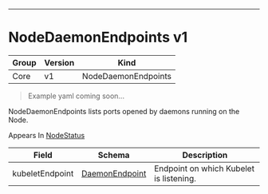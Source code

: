 

-----------
# NodeDaemonEndpoints v1

Group        | Version     | Kind
------------ | ---------- | -----------
Core | v1 | NodeDaemonEndpoints







> Example yaml coming soon...


NodeDaemonEndpoints lists ports opened by daemons running on the Node.

<aside class="notice">
Appears In <a href="#nodestatus-v1">NodeStatus</a> </aside>

Field        | Schema     | Description
------------ | ---------- | -----------
kubeletEndpoint | [DaemonEndpoint](#daemonendpoint-v1) | Endpoint on which Kubelet is listening.







